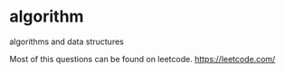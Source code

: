 # algorithm

algorithms and data structures

Most of this questions can be found on leetcode.
https://leetcode.com/
